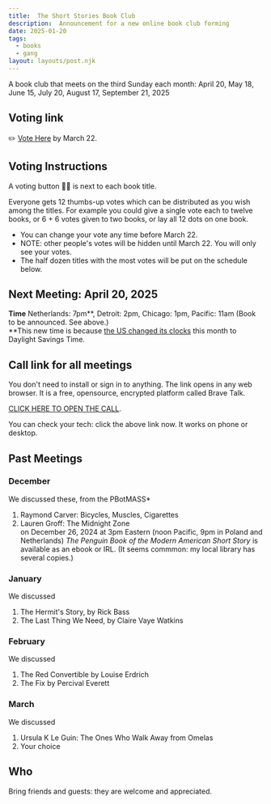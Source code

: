 ```yaml
---
title:  The Short Stories Book Club   
description:  Announcement for a new online book club forming  
date: 2025-01-20
tags:
  - books
  - gang 
layout: layouts/post.njk
---
```

A book club that meets on the third Sunday each month: April 20, May 18, June 15, July 20, August 17, September 21, 2025  

## Voting link
✏️ [Vote Here](https://easyretro.io/publicboard/Fy8PDWt7Y1OkVDkR6RYUF3PJ9GA2/2c24fa73-9308-407b-a338-fe9240862502) by March 22.

## Voting Instructions  
A voting button 👍🏼 is next to each book title.    
  
Everyone gets 12 thumbs-up votes which can be distributed as you wish among the titles. For example you could give a single vote each to twelve books, or 6 + 6 votes given to two books, or lay all 12 dots on one book.         
    
* You can change your vote any time before March 22.   
* NOTE: other people's votes will be hidden until March 22. You will only see your votes.  
* The half dozen titles with the most votes will be put on the schedule below. 
  
  
## Next Meeting: April 20, 2025   
__Time__ Netherlands: 7pm**, Detroit: 2pm, Chicago: 1pm, Pacific: 11am
(Book to be announced. See above.)  
**This new time is because [the US changed its clocks](https://24timezones.com/difference/detroit/amsterdam) this month to Daylight Savings Time. 


  
## Call link for all meetings  
You don't need to install or sign in to anything. The link opens in any web browser. It is a free, opensource, encrypted platform called Brave Talk.   
  
[CLICK HERE TO OPEN THE CALL](https://pikl.us/nufgyh64 ).   
  
You can check your tech: click the above link now.  It works on phone or desktop.  
  


## Past Meetings
### December
We discussed these, from the PBotMASS*    
1. Raymond Carver: Bicycles, Muscles, Cigarettes   
2. Lauren Groff: The Midnight Zone    
on December 26, 2024 at 3pm Eastern (noon Pacific, 9pm in Poland and Netherlands)
*The Penguin Book of the Modern American Short Story* is available as an ebook or IRL. (It seems commmon: my local library has several copies.)
  
### January 
We discussed  
1. The Hermit's Story, by Rick Bass
2. The Last Thing We Need, by Claire Vaye Watkins
### February 
We discussed   
1. The Red Convertible by Louise Erdrich  
2. The Fix by Percival Everett  

### March
We discussed  
1. Ursula K Le Guin: The Ones Who Walk Away from Omelas 
2. Your choice  

## Who
Bring friends and guests: they are welcome and appreciated.   

